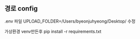
## 경로 config 
.env 파일
UPLOAD_FOLDER=/Users/byeonjuhyeong/Desktop/ 수정

가상환경 venv만든후 
pip install -r requirements.txt 
